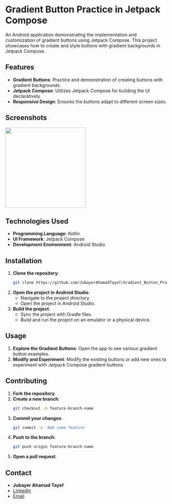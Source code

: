 # Gradient Button Practice in Jetpack Compose

An Android application demonstrating the implementation and customization of gradient buttons using Jetpack Compose. This project showcases how to create and style buttons with gradient backgrounds in Jetpack Compose.

## Features

- **Gradient Buttons**: Practice and demonstration of creating buttons with gradient backgrounds.
- **Jetpack Compose**: Utilizes Jetpack Compose for building the UI declaratively.
- **Responsive Design**: Ensures the buttons adapt to different screen sizes.

## Screenshots

<img src="https://github.com/user-attachments/assets/394857f8-6ee3-40da-88ae-6c45d145bc32" width="250" />


## Technologies Used

- **Programming Language**: Kotlin
- **UI Framework**: Jetpack Compose
- **Development Environment**: Android Studio

## Installation

1. **Clone the repository**:
   ```sh
   git clone https://github.com/JubayerAhamadTayef/Gradient_Button_Practice_In_Jetpack_Compose.git
   ```
2. **Open the project in Android Studio**:
   - Navigate to the project directory.
   - Open the project in Android Studio.
3. **Build the project**:
   - Sync the project with Gradle files.
   - Build and run the project on an emulator or a physical device.

## Usage

1. **Explore the Gradient Buttons**: Open the app to see various gradient button examples.
2. **Modify and Experiment**: Modify the existing buttons or add new ones to experiment with Jetpack Compose gradient buttons.

## Contributing

1. **Fork the repository**.
2. **Create a new branch**:
   ```sh
   git checkout -b feature-branch-name
   ```
3. **Commit your changes**:
   ```sh
   git commit -m 'Add some feature'
   ```
4. **Push to the branch**:
   ```sh
   git push origin feature-branch-name
   ```
5. **Open a pull request**.

## Contact

- **Jubayer Ahamad Tayef**
- [LinkedIn](https://linkedin.com/in/jubayerahamadtayef)
- [Email](mailto:mdjubayerahamadtayef@gmail.com)
